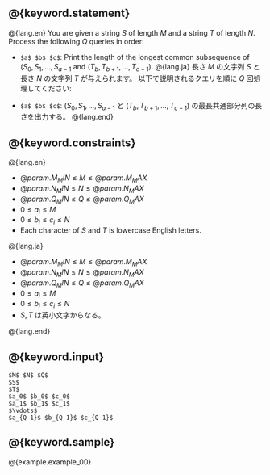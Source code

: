 ## @{keyword.statement}

@{lang.en}
You are given a string $S$ of length $M$ and a string $T$ of length $N$.
Process the following $Q$ queries in order:

- `$a$ $b$ $c$`: Print the length of the longest common subsequence of $(S_0, S_1, \dots, S_{a-1}$ and $(T_b, T_{b+1}, \dots, T_{c-1})$.
@{lang.ja}
長さ $M$ の文字列 $S$ と長さ $N$ の文字列 $T$ が与えられます。
以下で説明されるクエリを順に $Q$ 回処理してください:

- `$a$ $b$ $c$`: $(S_0, S_1, \dots, S_{a-1}$ と $(T_b, T_{b+1}, \dots, T_{c-1})$ の最長共通部分列の長さを出力する。
@{lang.end}

## @{keyword.constraints}

@{lang.en}

- $@{param.M_MIN} \leq M \leq @{param.M_MAX}$
- $@{param.N_MIN} \leq N \leq @{param.N_MAX}$
- $@{param.Q_MIN} \leq Q \leq @{param.Q_MAX}$
- $0 \leq a_i \leq M$
- $0 \leq b_i \leq c_i \leq N$
- Each character of $S$ and $T$ is lowercase English letters.

@{lang.ja}

- $@{param.M_MIN} \leq M \leq @{param.M_MAX}$
- $@{param.N_MIN} \leq N \leq @{param.N_MAX}$
- $@{param.Q_MIN} \leq Q \leq @{param.Q_MAX}$
- $0 \leq a_i \leq M$
- $0 \leq b_i \leq c_i \leq N$
- $S, T$ は英小文字からなる。

@{lang.end}

## @{keyword.input}


```
$M$ $N$ $Q$
$S$
$T$
$a_0$ $b_0$ $c_0$
$a_1$ $b_1$ $c_1$
$\vdots$
$a_{Q-1}$ $b_{Q-1}$ $c_{Q-1}$
```

## @{keyword.sample}

@{example.example_00}

